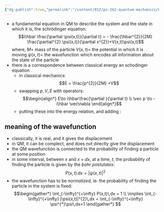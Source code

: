 ```yaml
---
{"dg-publish":true,"permalink":"/content/012/px-262-quantum-mechanics/b-introduction/px-262-b1-the-schroedinger-equation/"}
---
```


- a fundamental equation in QM to describe the system and the state in which it is, the schrödinger equation: 
  $$i\hbar \frac{\partial \psi(x,t)}{\partial t} = - \frac{\hbar^{2}}{2M} \frac{\partial^{2} \psi(x,t)}{\partial x^{2}}+V(x,t)\psi(x,t)$$
	where, 
		$M=$ mass of the particle
		$V(x,t)=$ the potential in which it is moving
		$\psi(x,t) =$ the wavefunction which encodes all information about the state of the particle 
- there is a correspondence between classical energy an schodinger equation
	- in classical mechanics: 
	  $$E = \frac{p^{2}}{2M} +V$$
	- swapping $p, V, E$ with operators: 
	  $$\begin{align*}
		E\to i\hbar\frac{\partial }{\partial t} \\
		\vec p \to -i\hbar \vec\nabla
	\end{align*}$$
	- putting these into the energy relation, and adding : 
## meaning of the wavefunction
- classically, it is real, and  it gives the displacement
- in QM, it can be complect, and does not directly give the displacement
- the QM wavefunction is connected to the probability of finding a particle at some position
- in some interval, between $x$ and $x+dx$, at a time, $t$, the probability of finding the particle is given by the *bohr postulates*: 
  $$P(x,t)\,dx = |\psi(x,t)|^{2}$$
- the wavefunction has to be *normalized*, ie: the probability of finding the particle in the system is fixed: 
  $$\begin{gather*}
	\int_{-\infty}^{+\infty} P(x,t)\,dx = 1 \\
	\implies \int_{-\infty}^{+\infty} |\psi(x,t)|^{2}\,dx = \int_{-\infty}^{+\infty} \psi^{*}\psi\,dx=1
\end{gather*} $$
